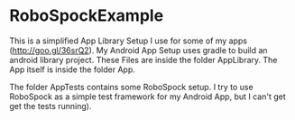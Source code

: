RoboSpockExample
================
This is a simplified App Library Setup I use for some of my apps (http://goo.gl/36srQ2).
My Android App Setup uses gradle to build an android library project. These Files are inside the folder AppLibrary.
The App itself is inside the folder App.

The folder AppTests contains some RoboSpock setup. I try to use RoboSpock as a simple test framework for my Android App, but I can't get get the tests running).


